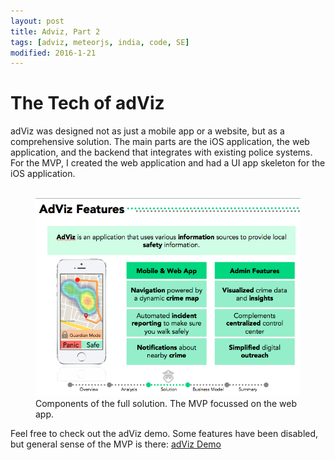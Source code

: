 ```yaml
---
layout: post
title: Adviz, Part 2
tags: [adviz, meteorjs, india, code, SE]
modified: 2016-1-21
---
```


# The Tech of adViz
adViz was designed not as just a mobile app or a website, but as a comprehensive solution. The main parts are the iOS application, the web application, and the backend that integrates with existing police systems. For the MVP, I created the web application and had a UI app skeleton for the iOS application.

<figure class="half">
	<img src="images/demo.png" alt="">
	<img src="images/adviz_features.png" alt="">
	<figcaption>Components of the full solution. The MVP focussed on the web app.</figcaption>
</figure>

Feel free to check out the adViz demo. Some features have been disabled, but general sense of the MVP is there:
<a href="http://getadviz.herokuapp.com" class="btn btn-info">adViz Demo</a>
